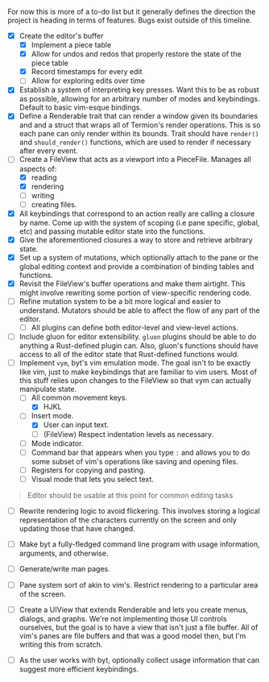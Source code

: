 For now this is more of a to-do list but it generally defines the direction the
project is heading in terms of features. Bugs exist outside of this timeline.

- [x] Create the editor's buffer
  - [x] Implement a piece table
  - [x] Allow for undos and redos that properly restore the state of the piece
    table
  - [x] Record timestamps for every edit
  - [ ] Allow for exploring edits over time
- [x] Establish a system of interpreting key presses. Want this to be as robust
  as possible, allowing for an arbitrary number of modes and keybindings.
  Default to basic vim-esque bindings.
- [x] Define a Renderable trait that can render a window given its boundaries
  and and a struct that wraps all of Termion's render operations. This is so
  each pane can only render within its bounds. Trait should have `render()` and
  `should_render()` functions, which are used to render if necessary after
  every event.
- [ ] Create a FileView that acts as a viewport into a PieceFile. Manages all
  aspects of:
  - [x] reading
  - [x] rendering
  - [ ] writing
  - [ ] creating files.
- [x] All keybindings that correspond to an action really are calling a
  closure by name. Come up with the system of scoping (i.e pane specific,
  global, etc) and passing mutable editor state into the functions.
- [x] Give the aforementioned closures a way to store and retrieve arbitrary
  state.
- [x] Set up a system of mutations, which optionally attach to the pane or the
  global editing context and provide a combination of binding tables and
  functions.
- [x] Revisit the FileView's buffer operations and make them airtight. This
  might involve rewriting some portion of view-specific rendering code.
- [ ] Refine mutation system to be a bit more logical and easier to understand.
  Mutators should be able to affect the flow of any part of the editor.
  - [ ] All plugins can define both editor-level and view-level actions.
- [ ] Include gluon for editor extensibility. `gluon` plugins should be able to
  do anything a Rust-defined plugin can. Also, gluon's functions should have
    access to all of the editor state that Rust-defined functions would.
- [ ] Implement `vym`, byt's vim emulation mode. The goal isn't to be exactly
  like vim, just to make keybindings that are familiar to vim users. Most of
  this stuff relies upon changes to the FileView so that vym can actually
  manipulate state.
  - [ ] All common movement keys.
    - [x] HJKL
  - [ ] Insert mode.
    - [x] User can input text.
    - [ ] (FileView) Respect indentation levels as necessary.
  - [ ] Mode indicator.
  - [ ] Command bar that appears when you type `:` and allows you to do some
    subset of vim's operations like saving and opening files.
  - [ ] Registers for copying and pasting.
  - [ ] Visual mode that lets you select text.
> Editor should be usable at this point for common editing tasks
- [ ] Rewrite rendering logic to avoid flickering. This involves storing a
  logical representation of the characters currently on the screen and only
  updating those that have changed.
- [ ] Make byt a fully-fledged command line program with usage information,
  arguments, and otherwise.
- [ ] Generate/write man pages.
- [ ] Pane system sort of akin to vim's. Restrict rendering to a particular
  area of the screen.
- [ ] Create a UIView that extends Renderable and lets you create menus,
  dialogs, and graphs. We're not implementing those UI controls ourselves, but
  the goal is to have a view that isn't just a file buffer. All of vim's panes
  are file buffers and that was a good model then, but I'm writing this from
  scratch.
- [ ] As the user works with byt, optionally collect usage information that can
  suggest more efficient keybindings.

